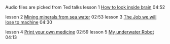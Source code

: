 Audio files are picked from Ted talks
lesson 1 [How to look inside brain](https://www.ted.com/talks/carl_schoonover_how_to_look_inside_the_brain?language=en) 04:52

lesson 2 [Mining minerals from sea water](https://www.ted.com/talks/damian_palin_mining_minerals_from_seawater?language=en) 02:53
lesson 3 [The Job we will lose to machine](https://www.ted.com/talks/anthony_goldbloom_the_jobs_we_ll_lose_to_machines_and_the_ones_we_won_t?language=en) 04:30

lesson 4 [Print your own medicine](https://www.ted.com/talks/lee_cronin_print_your_own_medicine?language=en#t-89863) 02:59
lesson 5 [My underwater Robot](https://www.ted.com/talks/david_lang_my_underwater_robot/transcript?language=en) 04:13
